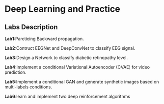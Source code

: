 # Deep Learning and Practice

## Labs Description

**Lab1**:Parcticing Backward propagation.

**Lab2**:Contruct EEGNet and DeepConvNet to classify EEG signal.

**Lab3**:Design a Network to classify diabetic retinopathy level.

**Lab4**:Implement a conditional Variational Autoencoder (CVAE) for video prediction.

**Lab5**:Implement a conditional GAN and generate synthetic images based on multi-labels conditions.

**Lab6**:learn and implement two deep reinforcement algorithms
